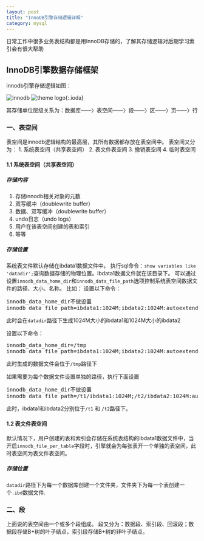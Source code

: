 ```yaml
---
layout: post
title: "InnoDB引擎存储逻辑详解"
category: mysql 
---
```


日常工作中很多业务表结构都是用InnoDB存储的，了解其存储逻辑对后期学习索引会有很大帮助
## InnoDB引擎数据存储框架
innodb引擎存储逻辑如图：

![innodb](https://github.com/Jurneez/doraemon/tree/main/_screenshots/2023-12-14-mysql-innodb-store.png)
![theme logo](https://raw.githubusercontent.com/riggraz/no-style-please/master/logo.png){:.ioda}

其存储单位层级关系为：数据库——〉表空间——〉段——〉区——〉页——〉行

### 一、表空间
表空间是innodb逻辑结构的最高层，其所有数据都存放在表空间中。
表空间又分为：
    1. 系统表空间（共享表空间）
    2. 表文件表空间
    3. 撤销表空间
    4. 临时表空间
#### 1.1 系统表空间（共享表空间）
##### 存储内容
1. 存储innodb相关对象的元数
2. 双写缓冲（doublewrite buffer）
3. 数据、双写缓冲（doublewrite buffer）
4. undo日志（undo logs）
5. 用户在该表空间创建的表和索引
6. 等等

##### 存储位置
系统表文件默认存储在ibdata1数据文件中。
执行sql命令：`show variables like 'datadir';`查询数据存储的物理位置。ibdata1数据文件就在该目录下。
可以通过设置`innodb_data_home_dir`和`innodb_data_file_path`选项控制系统表空间数据文件的路径、大小、名称。
比如：
设置以下命令：
<pre>
innodb_data_home_dir不做设置
innodb_data_file_path=ibdata1:1024M;ibdata2:1024M:autoextend
</pre>
此时会在`datadir`路径下生成1024M大小的ibdata1和1024M大小的ibdata2

设置以下命令：
<pre>
innodb_data_home_dir=/tmp
innodb_data_file_path=ibdata1:1024M;ibdata2:1024M:autoextend
</pre>
此时生成的数据文件会位于`/tmp`路径下

如果需要为每个数据文件设置单独的路径，执行下面设置
<pre>
innodb_data_home_dir不做设置
innodb_data_file_path=/t1/ibdata1:1024M;/t2/ibdata2:1024M:autoextend
</pre>
此时，ibdata1和ibdata2分别位于`/t1` 和 `/t2`路径下。

#### 1.2 表文件表空间
默认情况下，用户创建的表和索引会存储在系统表结构的ibdata1数据文件中，当开启`innodb_file_per_table`字段时，引擎就会为每张表开一个单独的表空间，此时表空间为表文件表空间。
##### 存储位置
`datadir`路径下为每一个数据库创建一个文件夹，文件夹下为每一个表创建一个`.ibd`数据文件.

### 二、段
上面说的表空间由一个或多个段组成。
段又分为：数据段、索引段、回滚段；数据段存储B+树的叶子结点，索引段存储B+树的非叶子结点。